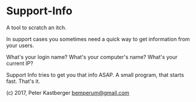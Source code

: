 # Support-Info

A tool to scratch an itch.

In support cases you sometimes need a quick way to get information from your users.

What's your login name?
What's your computer's name?
What's your current IP?

Support Info tries to get you that info ASAP. A small program, that starts fast.
That's it.


(c) 2017, Peter Kastberger <bemperum@gmail.com>